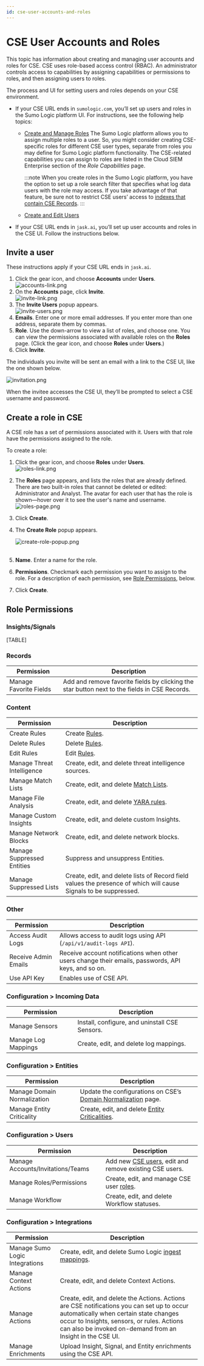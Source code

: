 ```yaml
---
id: cse-user-accounts-and-roles
---
```


# CSE User Accounts and Roles

This topic has information about creating and managing user accounts and roles for CSE. CSE uses role-based access control (RBAC). An administrator controls access to capabilities by assigning capabilities or permissions to roles, and then assigning users to roles.  

The process and UI for setting users and roles depends on your CSE environment. 

* If your CSE URL ends in `sumologic.com`, you’ll set up users and roles in the Sumo Logic platform UI. For instructions, see the following help topics:
    * [Create and Manage Roles](../../manage/users-and-roles/roles/create-manage-roles.md)  The Sumo Logic platform allows you to assign multiple roles to a user. So, you might consider creating CSE-specific roles for different CSE user types, separate from roles you may define for Sumo Logic platform functionality. The CSE-related capabilities you can assign to roles are listed in the Cloud SIEM Enterprise section of the *Role Capabilities* page. 
        
        :::note
        When you create roles in the Sumo Logic platform, you have the option to set up a role search filter that specifies what log data users with the role may access. If you take advantage of that feature, be sure not to restrict CSE users’ access to [indexes that contain CSE Records](../records-signals-entities-insights/search-cse-records-in-sumo.md).
        :::

    * [Create and Edit Users](../../manage/users-and-roles/users/create-edit-users.md) 
* If your CSE URL ends in `jask.ai`, you’ll set up user accounts and roles in the CSE UI. Follow the instructions below.

## Invite a user

These instructions apply if your CSE URL ends in `jask.ai`.

1. Click the gear icon, and choose **Accounts** under **Users**.   
    ![accounts-link.png](/img/cloud-siem-enterprise/accounts-link.png)
1. On the **Accounts** page, click **Invite**.  
    ![invite-link.png](/img/cloud-siem-enterprise/invite-link.png)
1. The **Invite Users** popup appears.  
    ![invite-users.png](/img/cloud-siem-enterprise/invite-users.png)
1. **Emails**. Enter one or more email addresses. If you enter more than one address, separate them by commas.  
1. **Role**. Use the down-arrow to view a list of roles, and choose one. You can view the permissions associated with available roles on the  **Roles** page. (Click the gear icon, and choose **Roles** under **Users**.) 
1. Click **Invite**. 

The individuals you invite will be sent an email with a link to the CSE
UI, like the one shown below.

![invitation.png](/img/cloud-siem-enterprise/invitation.png)

When the invitee accesses the CSE UI, they’ll be prompted to select a CSE username and password.  

## Create a role in CSE

A CSE role has a set of permissions associated with it. Users with that role have the permissions assigned to the role. 

To create a role:

1. Click the gear icon, and choose **Roles** under **Users**.   
    ![roles-link.png](/img/cloud-siem-enterprise/roles-link.png)
1. The **Roles** page appears, and lists the roles that are already  defined. There are two built-in roles that cannot be deleted or edited: Administrator and Analyst. The avatar for each user that has the role is shown―hover over it to see the user's name and username.   
    ![roles-page.png](/img/cloud-siem-enterprise/roles-page.png)
1. Click **Create**.
1. The **Create Role** popup appears.
    
    ![create-role-popup.png](/img/cloud-siem-enterprise/create-role-popup.png)  
     
1. **Name**. Enter a name for the role.
1. **Permissions**. Checkmark each permission you want to assign to the role. For a description of each permission, see [Role Permissions](#role-permissions), below.
1. Click **Create**.

## Role Permissions

### Insights/Signals

[TABLE]

### Records

| Permission | Description |
|--|--|
| Manage Favorite Fields | Add and remove favorite fields by clicking the star button next to the fields in CSE Records. |

### Content

| Permission | Description |
|--|--|
| Create Rules | Create [Rules](/docs/cloud-siem-enterprise/cse-rules/index.md). |
| Delete Rules | Delete [Rules](/docs/cloud-siem-enterprise/cse-rules/index.md). |
| Edit Rules | Edit [Rules](/docs/cloud-siem-enterprise/cse-rules/index.md). |
| Manage Threat Intelligence | Create, edit, and delete threat intelligence sources. |
| Manage Match Lists | Create, edit, and delete [Match Lists](../match-lists-suppressed-lists/create-match-list.md). |
| Manage File Analysis | Create, edit, and delete [YARA rules](../cse-rules/import-yara-rules.md). |
| Manage Custom Insights | Create, edit, and delete custom Insights. |
| Manage Network Blocks | Create, edit, and delete network blocks. |
| Manage Suppressed Entities | Suppress and unsuppress Entities. |
| Manage Suppressed Lists | Create, edit, and delete lists of Record field values the presence of which will cause Signals to be suppressed.  |

### Other

| Permission | Description |
|--|--|
| Access Audit Logs | Allows access to audit logs using API (`/api/v1/audit-logs API`). |
| Receive Admin Emails | Receive account notifications when other users change their emails, passwords, API keys, and so on. |
| Use API Key | Enables use of CSE API. |

### Configuration \> Incoming Data

| Permission | Description |
|---------------------|------------------------------------------------|
| Manage Sensors      | Install, configure, and uninstall CSE Sensors. |
| Manage Log Mappings | Create, edit, and delete log mappings.         |

### Configuration \> Entities

| Permission | Description |
|--|--|
| Manage Domain Normalization | Update the configurations on CSE’s [Domain Normalization](../cse-schema/username-and-hostname-normalization.md) page. |
| Manage Entity Criticality   | Create, edit, and delete [Entity Criticalities](../records-signals-entities-insights/entity-criticality.md).                  |

### Configuration \> Users

| Permission | Description |
|--|--|
| Manage Accounts/Invitations/Teams | Add new [CSE users](cse-user-accounts-and-roles.md), edit and remove existing CSE users. |
| Manage Roles/Permissions | Create, edit, and manage CSE user [roles](cse-user-accounts-and-roles.md). |
| Manage Workflow | Create, edit, and delete Workflow statuses. |

### Configuration \> Integrations

| Permission | Description |
|--|--|
| Manage Sumo Logic Integrations | Create, edit, and delete Sumo Logic [ingest mappings](../cse-ingestion/sumo-logic-ingest-mapping.md). |
| Manage Context Actions | Create, edit, and delete Context Actions. |
| Manage Actions | Create, edit, and delete the Actions. Actions are CSE notifications you can set up to occur automatically when certain state changes occur to Insights, sensors, or rules. Actions can also be invoked on-demand from an Insight in the CSE UI. |
| Manage Enrichments | Upload Insight, Signal, and Entity enrichments using the CSE API. |

  
  
  
  
 
